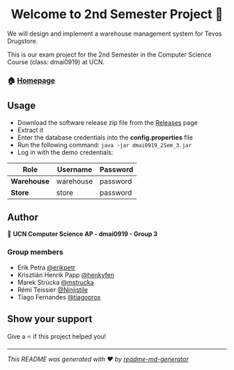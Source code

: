 <h1 align="center">Welcome to 2nd Semester Project 👋</h1>
<p>We will design and implement a warehouse management system for Tevos Drugstore.</p>
<p>This is our exam project for the 2nd Semester in the Computer Science Course (class: dmai0919) at UCN.</p>

### 🏠 [Homepage](https://github.com/dmai0919-group3/2nd-semester-project)

## Usage

* Download the software release zip file from the [Releases](https://github.com/dmai0919-group3/2nd-semester-project/releases) page
* Extract it
* Enter the database credentials into the **config.properties** file
* Run the following command: `java -jar dmai0919_2Sem_3.jar`
* Log in with the demo credentials:

Role | Username | Password
------------ | ------------- | -------------
**Warehouse** | warehouse | password
**Store** | store | password


## Author

👤 **UCN Computer Science AP - dmai0919 - Group 3**


### Group members
* Erik Petra [@erikpetr](https://github.com/erikpetr)
* Krisztián Henrik Papp [@henkyfen](https://github.com/henkyfen)
* Marek Strúcka [@mstrucka](https://github.com/mstrucka)
* Rémi Teissier [@Ninjistile](https://github.com/Ninjistile)
* Tiago Fernandes [@tiagoprox](https://github.com/tiagoprox)


## Show your support

Give a ⭐️ if this project helped you!

***
_This README was generated with ❤️ by [readme-md-generator](https://github.com/kefranabg/readme-md-generator)_
